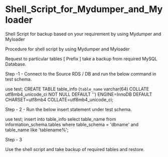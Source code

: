 # Shell_Script_for_Mydumper_and_Myloader
Shell Script for backup based on your requirement by using Mydumper and Myloader

Procedure for shell script by using Mydumper and Myloader

Request to particular tables [ Prefix ]  take a backup from required MySQL Database.

Step -1  - Connect to the Source RDS / DB  and run the below command in test schema.

use test;
CREATE TABLE table_info (`table_name` varchar(64) COLLATE utf8mb4_unicode_ci NOT NULL DEFAULT '') ENGINE=InnoDB DEFAULT CHARSET=utf8mb4 COLLATE=utf8mb4_unicode_ci;

Step - 2 -  Run the below insert statement under test schema.

use test;
insert into table_info select table_name from information_schema.tables where table_schema = 'dbname' and table_name like 'tablename%';

Step - 3 

Use the shell script and take backup of required tables and restore.

